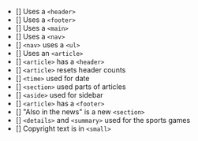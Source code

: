 - [] Uses a `<header>`
- [] Uses a `<footer>`
- [] Uses a `<main>`
- [] Uses a `<nav>`
- [] `<nav>` uses a `<ul>`
- [] Uses an `<article>`
- [] `<article>` has a `<header>`
- [] `<article>` resets header counts
- [] `<time>` used for date
- [] `<section>` used parts of articles
- [] `<aside>` used for sidebar
- [] `<article>` has a `<footer>`
- [] "Also in the news" is a new `<section>`
- [] `<details>` and `<summary>` used for the sports games
- [] Copyright text is in `<small>`
